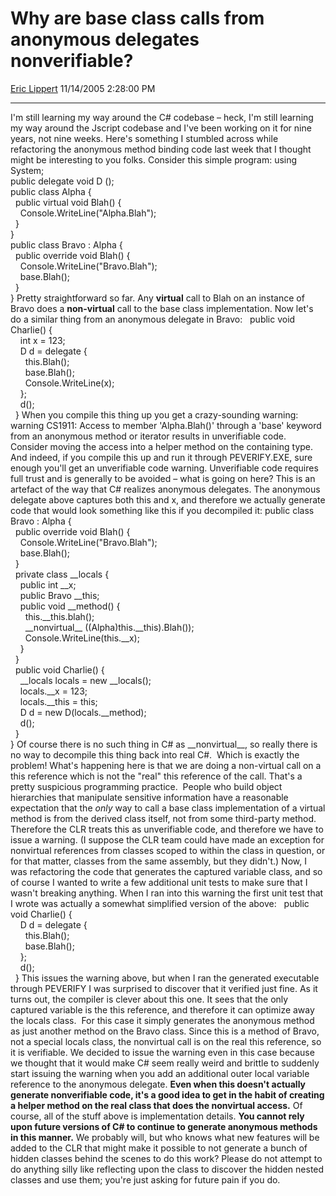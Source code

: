 # Why are base class calls from anonymous delegates nonverifiable?

[Eric Lippert](https://social.msdn.microsoft.com/profile/Eric%20Lippert) 11/14/2005 2:28:00 PM

-----

I'm still learning my way around the C\# codebase – heck, I'm still learning my way around the Jscript codebase and I've been working on it for nine years, not nine weeks. Here's something I stumbled across while refactoring the anonymous method binding code last week that I thought might be interesting to you folks. Consider this simple program: using System;  
public delegate void D ();  
public class Alpha {  
  public virtual void Blah() {  
    Console.WriteLine("Alpha.Blah");  
  }  
}  
public class Bravo : Alpha {  
  public override void Blah() {  
    Console.WriteLine("Bravo.Blah");  
    base.Blah();  
  }  
} Pretty straightforward so far. Any **virtual** call to Blah on an instance of Bravo does a **non-virtual** call to the base class implementation. Now let's do a similar thing from an anonymous delegate in Bravo:   public void Charlie() {  
    int x = 123;  
    D d = delegate {  
      this.Blah();  
      base.Blah();  
      Console.WriteLine(x);  
    };  
    d();  
  } When you compile this thing up you get a crazy-sounding warning: warning CS1911: Access to member 'Alpha.Blah()' through a 'base' keyword from an anonymous method or iterator results in unverifiable code. Consider moving the access into a helper method on the containing type. And indeed, if you compile this up and run it through PEVERIFY.EXE, sure enough you'll get an unverifiable code warning. Unverifiable code requires full trust and is generally to be avoided – what is going on here? This is an artefact of the way that C\# realizes anonymous delegates. The anonymous delegate above captures both this and x, and therefore we actually generate code that would look something like this if you decompiled it: public class Bravo : Alpha {  
  public override void Blah() {  
    Console.WriteLine("Bravo.Blah");  
    base.Blah();  
  }  
  private class \_\_locals {  
    public int \_\_x;  
    public Bravo \_\_this;  
    public void \_\_method() {  
      this.\_\_this.blah();  
      \_\_nonvirtual\_\_ ((Alpha)this.\_\_this).Blah());  
      Console.WriteLine(this.\_\_x);  
    }  
  }  
  public void Charlie() {  
    \_\_locals locals = new \_\_locals();  
    locals.\_\_x = 123;  
    locals.\_\_this = this;  
    D d = new D(locals.\_\_method);  
    d();  
  }  
} Of course there is no such thing in C\# as \_\_nonvirtual\_\_, so really there is no way to decompile this thing back into real C\#.  Which is exactly the problem\! What's happening here is that we are doing a non-virtual call on a this reference which is not the "real" this reference of the call. That's a pretty suspicious programming practice.  People who build object hierarchies that manipulate sensitive information have a reasonable expectation that the *only* way to call a base class implementation of a virtual method is from the derived class itself, not from some third-party method.  Therefore the CLR treats this as unverifiable code, and therefore we have to issue a warning. (I suppose the CLR team could have made an exception for nonvirtual references from classes scoped to within the class in question, or for that matter, classes from the same assembly, but they didn't.) Now, I was refactoring the code that generates the captured variable class, and so of course I wanted to write a few additional unit tests to make sure that I wasn't breaking anything. When I ran into this warning the first unit test that I wrote was actually a somewhat simplified version of the above:   public void Charlie() {  
    D d = delegate {  
      this.Blah();  
      base.Blah();  
    };  
    d();  
  } This issues the warning above, but when I ran the generated executable through PEVERIFY I was surprised to discover that it verified just fine. As it turns out, the compiler is clever about this one. It sees that the only captured variable is the this reference, and therefore it can optimize away the locals class.  For this case it simply generates the anonymous method as just another method on the Bravo class. Since this is a method of Bravo, not a special locals class, the nonvirtual call is on the real this reference, so it is verifiable. We decided to issue the warning even in this case because we thought that it would make C\# seem really weird and brittle to suddenly start issuing the warning when you add an additional outer local variable reference to the anonymous delegate. **Even when this doesn't actually generate nonverifiable code, it's a good idea to get in the habit of creating a helper method on the real class that does the nonvirtual access.** Of course, all of the stuff above is implementation details. **You cannot rely upon future versions of C\# to continue to generate anonymous methods in this manner.** We probably will, but who knows what new features will be added to the CLR that might make it possible to not generate a bunch of hidden classes behind the scenes to do this work? Please do not attempt to do anything silly like reflecting upon the class to discover the hidden nested classes and use them; you're just asking for future pain if you do.

